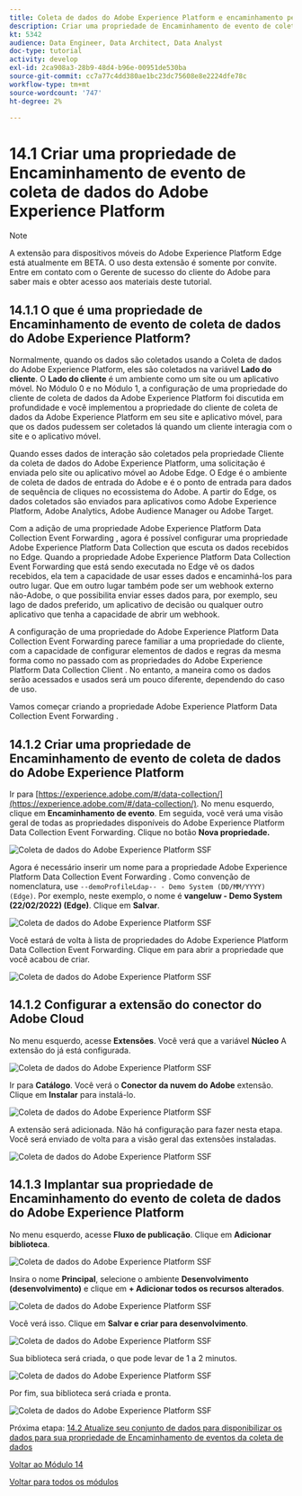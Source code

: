 ```yaml
---
title: Coleta de dados do Adobe Experience Platform e encaminhamento pelo lado do evento em tempo real - Criar uma propriedade de encaminhamento do evento de coleta de dados do Adobe Experience Platform
description: Criar uma propriedade de Encaminhamento de evento de coleta de dados do Adobe Experience Platform
kt: 5342
audience: Data Engineer, Data Architect, Data Analyst
doc-type: tutorial
activity: develop
exl-id: 2ca908a3-28b9-48d4-b96e-00951de530ba
source-git-commit: cc7a77c4dd380ae1bc23dc75608e8e2224dfe78c
workflow-type: tm+mt
source-wordcount: '747'
ht-degree: 2%

---
```


# 14.1 Criar uma propriedade de Encaminhamento de evento de coleta de dados do Adobe Experience Platform

>[!NOTE]
>
>A extensão para dispositivos móveis do Adobe Experience Platform Edge está atualmente em BETA. O uso desta extensão é somente por convite. Entre em contato com o Gerente de sucesso do cliente do Adobe para saber mais e obter acesso aos materiais deste tutorial.

## 14.1.1 O que é uma propriedade de Encaminhamento de evento de coleta de dados do Adobe Experience Platform?

Normalmente, quando os dados são coletados usando a Coleta de dados do Adobe Experience Platform, eles são coletados na variável **Lado do cliente**. O **Lado do cliente** é um ambiente como um site ou um aplicativo móvel. No Módulo 0 e no Módulo 1, a configuração de uma propriedade do cliente de coleta de dados da Adobe Experience Platform foi discutida em profundidade e você implementou a propriedade do cliente de coleta de dados da Adobe Experience Platform em seu site e aplicativo móvel, para que os dados pudessem ser coletados lá quando um cliente interagia com o site e o aplicativo móvel.

Quando esses dados de interação são coletados pela propriedade Cliente da coleta de dados do Adobe Experience Platform, uma solicitação é enviada pelo site ou aplicativo móvel ao Adobe Edge. O Edge é o ambiente de coleta de dados de entrada do Adobe e é o ponto de entrada para dados de sequência de cliques no ecossistema do Adobe. A partir do Edge, os dados coletados são enviados para aplicativos como Adobe Experience Platform, Adobe Analytics, Adobe Audience Manager ou Adobe Target.

Com a adição de uma propriedade Adobe Experience Platform Data Collection Event Forwarding , agora é possível configurar uma propriedade Adobe Experience Platform Data Collection que escuta os dados recebidos no Edge. Quando a propriedade Adobe Experience Platform Data Collection Event Forwarding que está sendo executada no Edge vê os dados recebidos, ela tem a capacidade de usar esses dados e encaminhá-los para outro lugar. Que em outro lugar também pode ser um webhook externo não-Adobe, o que possibilita enviar esses dados para, por exemplo, seu lago de dados preferido, um aplicativo de decisão ou qualquer outro aplicativo que tenha a capacidade de abrir um webhook.

A configuração de uma propriedade do Adobe Experience Platform Data Collection Event Forwarding parece familiar a uma propriedade do cliente, com a capacidade de configurar elementos de dados e regras da mesma forma como no passado com as propriedades do Adobe Experience Platform Data Collection Client . No entanto, a maneira como os dados serão acessados e usados será um pouco diferente, dependendo do caso de uso.

Vamos começar criando a propriedade Adobe Experience Platform Data Collection Event Forwarding .

## 14.1.2 Criar uma propriedade de Encaminhamento de evento de coleta de dados do Adobe Experience Platform

Ir para [https://experience.adobe.com/#/data-collection/](https://experience.adobe.com/#/data-collection/). No menu esquerdo, clique em **Encaminhamento de evento**. Em seguida, você verá uma visão geral de todas as propriedades disponíveis do Adobe Experience Platform Data Collection Event Forwarding. Clique no botão **Nova propriedade.**

![Coleta de dados do Adobe Experience Platform SSF](./images/launchhome.png)

Agora é necessário inserir um nome para a propriedade Adobe Experience Platform Data Collection Event Forwarding . Como convenção de nomenclatura, use `--demoProfileLdap-- - Demo System (DD/MM/YYYY) (Edge)`. Por exemplo, neste exemplo, o nome é **vangeluw - Demo System (22/02/2022) (Edge)**. Clique em **Salvar**.

![Coleta de dados do Adobe Experience Platform SSF](./images/ssf1.png)

Você estará de volta à lista de propriedades do Adobe Experience Platform Data Collection Event Forwarding. Clique em para abrir a propriedade que você acabou de criar.

![Coleta de dados do Adobe Experience Platform SSF](./images/ssf2.png)

## 14.1.2 Configurar a extensão do conector do Adobe Cloud

No menu esquerdo, acesse **Extensões**. Você verá que a variável **Núcleo** A extensão do já está configurada.

![Coleta de dados do Adobe Experience Platform SSF](./images/ssf3.png)

Ir para **Catálogo**. Você verá o **Conector da nuvem do Adobe** extensão. Clique em **Instalar** para instalá-lo.

![Coleta de dados do Adobe Experience Platform SSF](./images/ssf4.png)

A extensão será adicionada. Não há configuração para fazer nesta etapa. Você será enviado de volta para a visão geral das extensões instaladas.

![Coleta de dados do Adobe Experience Platform SSF](./images/ssf5.png)

## 14.1.3 Implantar sua propriedade de Encaminhamento do evento de coleta de dados do Adobe Experience Platform

No menu esquerdo, acesse **Fluxo de publicação**. Clique em **Adicionar biblioteca**.

![Coleta de dados do Adobe Experience Platform SSF](./images/ssf6.png)

Insira o nome **Principal**, selecione o ambiente **Desenvolvimento (desenvolvimento)** e clique em **+ Adicionar todos os recursos alterados**.

![Coleta de dados do Adobe Experience Platform SSF](./images/ssf7.png)

Você verá isso. Clique em **Salvar e criar para desenvolvimento**.

![Coleta de dados do Adobe Experience Platform SSF](./images/ssf8.png)

Sua biblioteca será criada, o que pode levar de 1 a 2 minutos.

![Coleta de dados do Adobe Experience Platform SSF](./images/ssf9.png)

Por fim, sua biblioteca será criada e pronta.

![Coleta de dados do Adobe Experience Platform SSF](./images/ssf10.png)

Próxima etapa: [14.2 Atualize seu conjunto de dados para disponibilizar os dados para sua propriedade de Encaminhamento de eventos da coleta de dados](./ex2.md)

[Voltar ao Módulo 14](./aep-data-collection-ssf.md)

[Voltar para todos os módulos](./../../overview.md)
